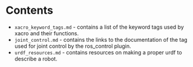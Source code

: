 # Contents
- `xacro_keyword_tags.md` - contains a list of the keyword tags used by xacro and their functions. 
- `joint_control.md` - contains the links to the documentation of the <transmission> tag used for joint control by the ros_control plugin.
- `urdf_resources.md` - contains resources on making a proper urdf to describe a robot.
